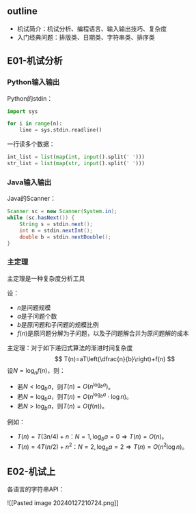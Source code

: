 
## outline

- 机试简介：机试分析、编程语言、输入输出技巧、复杂度
- 入门经典问题：排版类、日期类、字符串类、排序类

## E01-机试分析

### Python输入输出

Python的stdin：

```python
import sys

for i in range(n):
	line = sys.stdin.readline()
```

一行读多个数据：

```python
int_list = list(map(int, input().split(' ')))
str_list = list(map(str, input().split(' ')))
```

### Java输入输出

Java的Scanner：

```java
Scanner sc = new Scanner(System.in);
while (sc.hasNext()) {
	String s = stdin.next();
	int n = stdin.nextInt();
	double b = stdin.nextDouble();
}
```

### 主定理

主定理是一种复杂度分析工具

设：
- $n$是问题规模
- $a$是子问题个数
- $b$是原问题和子问题的规模比例
- $f(n)$是原问题分解为子问题，以及子问题解合并为原问题解的成本

主定理：对于如下递归式算法的渐进时间复杂度
$$
T(n)=aT\left(\dfrac{n}{b}\right)+f(n)
$$
设$N=\log_n f(n$)，则：
- 若$N<\log_b a$，则$T(n)=O(n^{\log_b a})$。
- 若$N=\log_b a$，则$T(n)=O(n^{\log_b a}\cdot \log n)$。
- 若$N>\log_b a$，则$T(n)=O(f(n))$。

例如：
- $T(n)=T(3n/4)+n$：$N=1,\log_b a=0\Rightarrow T(n)=O(n)$。
- $T(n)=4T(n/2)+n^2$：$N=2,\log_b a=2\Rightarrow T(n)=O(n^2\log n)$。

## E02-机试上

各语言的字符串API：

![[Pasted image 20240127210724.png]]